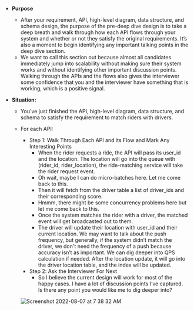 - **Purpose**
	- After your requirement, API, high-level diagram, data structure, and schema design, the purpose of the pre-deep dive design is to take a deep breath and walk through how each API flows through your system and whether or not they satisfy the original requirements. It’s also a moment to begin identifying any important talking points in the deep dive section.
	- We want to call this section out because almost all candidates immediately jump into scalability without making sure their system works and without identifying other important discussion points. Walking through the APIs and the flows also gives the interviewer some confidence that you and the interviewer have something that is working, which is a positive signal.

- **Situation:**
	- You’ve just finished the API, high-level diagram, data structure, and schema to satisfy the requirement to match riders with drivers.
	- For each API:
		- Step 1: Walk Through Each API and its Flow and Mark Any Interesting Points
			- When the rider requests a ride, the API will pass its user_id and the location. The location will go into the queue with (rider_id, rider_location), the ride-matching service will take the rider request event.
 			- Oh wait, maybe I can do micro-batches here. Let me come back to this.
 			- Then it will fetch from the driver table a list of driver_ids and their corresponding score.
 			- Hmmm, there might be some concurrency problems here but let me come back to this.
 			- Once the system matches the rider with a driver, the matched event will get broadcasted out to them.
			- The driver will update their location with user_id and their current location. We may want to talk about the push frequency, but generally, if the system didn’t match the driver, we don't need the frequency of a push because accuracy isn’t as important. We can dig deeper into QPS calculation if needed. After the location update, it will go into the driver location table, and the index will be updated.
		- Step 2: Ask the Interviewer For Next 
			- So I believe the current design will work for most of the happy cases. I have a lot of discussion points I’ve captured. Is there any point you would like me to dig deeper into?
	    
      ![Screenshot 2022-08-07 at 7 38 32 AM](https://user-images.githubusercontent.com/49789867/183272144-6d1864fa-c8bf-4347-8c7a-4ea49643dfe9.png)
